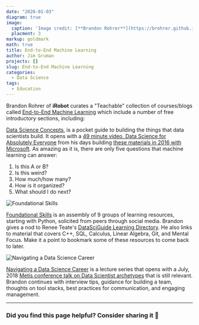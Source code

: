 ```yaml
---
date: "2020-01-03"
diagram: true
image: 
  caption: 'Image credit: [**Brandon Rohrer**](https://brohrer.github.io/images/how_to_do_data_science.png)'
  placment: 3
markup: goldmark
math: true
title: End-to-End Machine Learning
author: Jim Gruman
projects: []
slug: End-to-End Machine Learning
categories:
  - Data Science
tags:
  - Education
---
```

Brandon Rohrer of **iRobot** curates a "Teachable" collection of courses/blogs called [End-to-End Machine Learning](https://end-to-end-machine-learning.teachable.com/courses/) which include a number of free introductory sections, including:

[Data Science Concepts](https://end-to-end-machine-learning.teachable.com/p/data-science-concepts), is a pocket guide to building the things that data scientists build. It opens with a [49 minute video, Data Science for Absolutely Everyone](https://youtu.be/tKa0zDDDaQk) from his days building [these materials in 2016 with Microsoft](https://github.com/brohrer/public-hosting/raw/master/Rohrer_DS_for_everyone.pptx). As amazing as it is, there are only five questions that machine learning can answer:

1. Is this A or B?
1. Is this weird?
1. How much/how many?
1. How is it organized?
1. What should I do next?

![Foundational Skills](https://brohrer.github.io/images/waterfall.png)

[Foundational Skills](https://end-to-end-machine-learning.teachable.com/p/000-foundational-skills) is an assembly of 9 groups of learning resources, starting with Python, solicited from peers through social media. Brandon gives a nod to Renee Teate's [DataSciGuide Learning Directory](https://www.datasciguide.com/). He also links to material that covers C++, SQL, Calculus, Linear Algebra, Git, and Mental Focus. Make it a point to bookmark some of these resources to come back to later.

![Navigating a Data Science Career](https://brohrer.github.io/images/zen_stones.jpg)

[Navigating a Data Science Career](https://end-to-end-machine-learning.teachable.com/p/navigating-a-data-science-career/) is a lecture series that opens with a July, 2018 [Metis conference talk on Data Scientist archetypes](https://youtu.be/_2g7yqwgAVg) that is still relevant. Brandon continues with interview tips, guidance for building a team, thoughts on tool stacks, best practices for communication, and engaging management.  

------

### Did you find this page helpful? Consider sharing it 🙌



